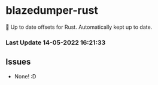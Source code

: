 # blazedumper-rust

🚀 Up to date offsets for Rust. Automatically kept up to date.


### Last Update 14-05-2022 16:21:33
## Issues
 - None! :D